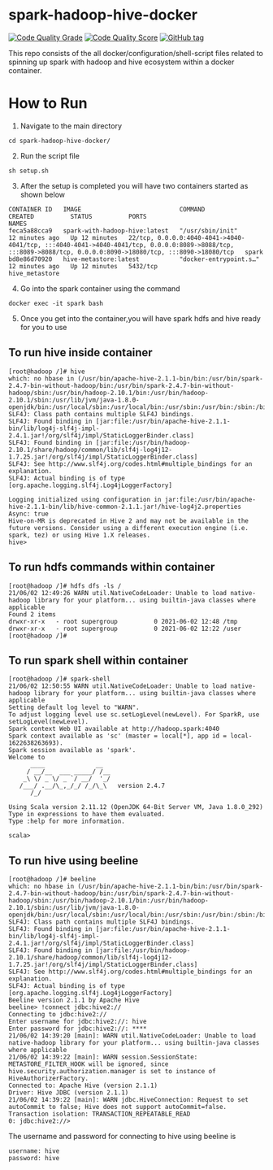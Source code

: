 # spark-hadoop-hive-docker

[![Code Quality Grade](https://www.code-inspector.com/project/23311/status/svg)](https://www.code-inspector.com/project/23311/status/svg)
[![Code Quality Score](https://www.code-inspector.com/project/23311/score/svg)](https://www.code-inspector.com/project/23311/score/svg)
[![GitHub tag](https://img.shields.io/github/v/release/AnudeepKonaboina/spark-hadoop-hive-docker)](https://github.com/AnudeepKonaboina/spark-hadoop-hive-docker/tags)

This repo consists of the all docker/configuration/shell-script files related to spinning up spark with hadoop and hive ecosystem within a docker container.

# How to Run
1. Navigate to the main directory 
```commandline
cd spark-hadoop-hive-docker/
```
2. Run the script file
```commandline
sh setup.sh
```

3. After the setup is completed you will have two containers started as shown below
```commandline
CONTAINER ID   IMAGE                           COMMAND                  CREATED          STATUS          PORTS                                                                                                                                                           NAMES
feca5a88cca9   spark-with-hadoop-hive:latest   "/usr/sbin/init"         12 minutes ago   Up 12 minutes   22/tcp, 0.0.0.0:4040-4041->4040-4041/tcp, :::4040-4041->4040-4041/tcp, 0.0.0.0:8089->8088/tcp, :::8089->8088/tcp, 0.0.0.0:8090->18080/tcp, :::8090->18080/tcp   spark
bd8e86d70920   hive-metastore:latest           "docker-entrypoint.s…"   12 minutes ago   Up 12 minutes   5432/tcp                                                                                                                                                        hive_metastore
```
4. Go into the spark container using the command
```commandline
docker exec -it spark bash 
```
5. Once you get into the container,you will have spark hdfs and hive ready for you to use

## To run hive inside container
```commandline
[root@hadoop /]# hive
which: no hbase in (/usr/bin/apache-hive-2.1.1-bin/bin:/usr/bin/spark-2.4.7-bin-without-hadoop/bin:/usr/bin/spark-2.4.7-bin-without-hadoop/sbin:/usr/bin/hadoop-2.10.1/bin:/usr/bin/hadoop-2.10.1/sbin:/usr/lib/jvm/java-1.8.0-openjdk/bin:/usr/local/sbin:/usr/local/bin:/usr/sbin:/usr/bin:/sbin:/bin)
SLF4J: Class path contains multiple SLF4J bindings.
SLF4J: Found binding in [jar:file:/usr/bin/apache-hive-2.1.1-bin/lib/log4j-slf4j-impl-2.4.1.jar!/org/slf4j/impl/StaticLoggerBinder.class]
SLF4J: Found binding in [jar:file:/usr/bin/hadoop-2.10.1/share/hadoop/common/lib/slf4j-log4j12-1.7.25.jar!/org/slf4j/impl/StaticLoggerBinder.class]
SLF4J: See http://www.slf4j.org/codes.html#multiple_bindings for an explanation.
SLF4J: Actual binding is of type [org.apache.logging.slf4j.Log4jLoggerFactory]

Logging initialized using configuration in jar:file:/usr/bin/apache-hive-2.1.1-bin/lib/hive-common-2.1.1.jar!/hive-log4j2.properties Async: true
Hive-on-MR is deprecated in Hive 2 and may not be available in the future versions. Consider using a different execution engine (i.e. spark, tez) or using Hive 1.X releases.
hive>
```

## To run hdfs commands within container
```commandline
[root@hadoop /]# hdfs dfs -ls /
21/06/02 12:49:26 WARN util.NativeCodeLoader: Unable to load native-hadoop library for your platform... using builtin-java classes where applicable
Found 2 items
drwxr-xr-x   - root supergroup          0 2021-06-02 12:48 /tmp
drwxr-xr-x   - root supergroup          0 2021-06-02 12:22 /user
[root@hadoop /]#
```

## To run spark shell within container
```commandline
[root@hadoop /]# spark-shell
21/06/02 12:50:55 WARN util.NativeCodeLoader: Unable to load native-hadoop library for your platform... using builtin-java classes where applicable
Setting default log level to "WARN".
To adjust logging level use sc.setLogLevel(newLevel). For SparkR, use setLogLevel(newLevel).
Spark context Web UI available at http://hadoop.spark:4040
Spark context available as 'sc' (master = local[*], app id = local-1622638263693).
Spark session available as 'spark'.
Welcome to
      ____              __
     / __/__  ___ _____/ /__
    _\ \/ _ \/ _ `/ __/  '_/
   /___/ .__/\_,_/_/ /_/\_\   version 2.4.7
      /_/

Using Scala version 2.11.12 (OpenJDK 64-Bit Server VM, Java 1.8.0_292)
Type in expressions to have them evaluated.
Type :help for more information.

scala>
```

## To run hive using beeline
```commandline
[root@hadoop /]# beeline
which: no hbase in (/usr/bin/apache-hive-2.1.1-bin/bin:/usr/bin/spark-2.4.7-bin-without-hadoop/bin:/usr/bin/spark-2.4.7-bin-without-hadoop/sbin:/usr/bin/hadoop-2.10.1/bin:/usr/bin/hadoop-2.10.1/sbin:/usr/lib/jvm/java-1.8.0-openjdk/bin:/usr/local/sbin:/usr/local/bin:/usr/sbin:/usr/bin:/sbin:/bin)
SLF4J: Class path contains multiple SLF4J bindings.
SLF4J: Found binding in [jar:file:/usr/bin/apache-hive-2.1.1-bin/lib/log4j-slf4j-impl-2.4.1.jar!/org/slf4j/impl/StaticLoggerBinder.class]
SLF4J: Found binding in [jar:file:/usr/bin/hadoop-2.10.1/share/hadoop/common/lib/slf4j-log4j12-1.7.25.jar!/org/slf4j/impl/StaticLoggerBinder.class]
SLF4J: See http://www.slf4j.org/codes.html#multiple_bindings for an explanation.
SLF4J: Actual binding is of type [org.apache.logging.slf4j.Log4jLoggerFactory]
Beeline version 2.1.1 by Apache Hive
beeline> !connect jdbc:hive2://
Connecting to jdbc:hive2://
Enter username for jdbc:hive2://: hive
Enter password for jdbc:hive2://: ****
21/06/02 14:39:20 [main]: WARN util.NativeCodeLoader: Unable to load native-hadoop library for your platform... using builtin-java classes where applicable
21/06/02 14:39:22 [main]: WARN session.SessionState: METASTORE_FILTER_HOOK will be ignored, since hive.security.authorization.manager is set to instance of HiveAuthorizerFactory.
Connected to: Apache Hive (version 2.1.1)
Driver: Hive JDBC (version 2.1.1)
21/06/02 14:39:22 [main]: WARN jdbc.HiveConnection: Request to set autoCommit to false; Hive does not support autoCommit=false.
Transaction isolation: TRANSACTION_REPEATABLE_READ
0: jdbc:hive2://>
```

The username and password for connecting to hive using beeline is 
```commandline
username: hive
password: hive
```


